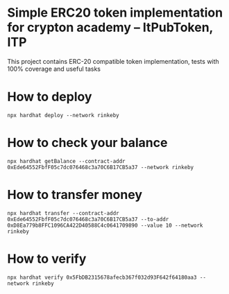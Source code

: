 # Simple ERC20 token implementation for crypton academy – ItPubToken, ITP

This project contains ERC-20 compatible token implementation, tests with 100% coverage and useful tasks


# How to deploy


```shell
npx hardhat deploy --network rinkeby
```


# How to check your balance


```shell
npx hardhat getBalance --contract-addr 0xEde64552FbfF05c7dc076468c3a70C6B17CB5a37 --network rinkeby
```


# How to transfer money


```shell
npx hardhat transfer --contract-addr 0xEde64552FbfF05c7dc076468c3a70C6B17CB5a37 --to-addr 0xD8Ea779b8FFC1096CA422D40588C4c0641709890 --value 10 --network rinkeby
```


# How to verify

```shell
npx hardhat verify 0x5FbDB2315678afecb367f032d93F642f64180aa3 --network rinkeby
```